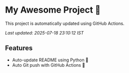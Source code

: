 # My Awesome Project 🚀

This project is automatically updated using GitHub Actions.

_Last updated: 2025-07-18 23:10:12 IST_

## Features
- Auto-update README using Python 🐍
- Auto Git push with GitHub Actions 🤖
